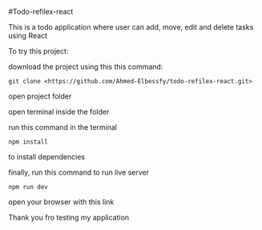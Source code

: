 #Todo-refilex-react


This is a todo application where user can add, move, edit and delete tasks using React

To try this project:

download the project using this this command:

```git clone <https://github.com/Ahmed-Elbessfy/todo-refilex-react.git> ```

open project folder

open terminal inside the folder

run this command in the terminal

```npm install```

to install dependencies

finally, run this command to run live server

````npm run dev````

open your browser with this link

Thank you fro testing my application
